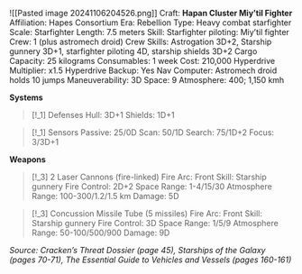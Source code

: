![[Pasted image 20241106204526.png]]
Craft: **Hapan Cluster Miy’til Fighter**
Affiliation: Hapes Consortium
Era: Rebellion
Type: Heavy combat starfighter
Scale: Starfighter
Length: 7.5 meters
Skill: Starfighter piloting: Miy’til fighter
Crew: 1 (plus astromech droid)
Crew Skills: Astrogation 3D+2, Starship gunnery 3D+1,
starfighter piloting 4D, starship shields 3D+2
Cargo Capacity: 25 kilograms
Consumables: 1 week
Cost: 210,000
Hyperdrive Multiplier: x1.5
Hyperdrive Backup: Yes
Nav Computer: Astromech droid holds 10 jumps
Maneuverability: 3D
Space: 9
Atmosphere: 400; 1,150 kmh

**Systems**
> [!_1] Defenses
> Hull: 3D+1
> Shields: 1D+1

> [!_1] Sensors
> Passive: 25/0D
> Scan: 50/1D
> Search: 75/1D+2
> Focus: 3/3D+1

**Weapons**
> [!_3] 2 Laser Cannons (fire-linked)
> Fire Arc: Front
> Skill: Starship gunnery
> Fire Control: 2D+2
> Space Range: 1-4/15/30
> Atmosphere Range: 100-300/1.2/1.5 km
> Damage: 5D
> 

> [!_3] Concussion Missile Tube (5 missiles)
> Fire Arc: Front
> Skill: Starship gunnery
> Fire Control: 3D
> Space Range: 1/5/9
> Atmosphere Range: 50-100/500/900
> Damage: 9D


*Source: Cracken’s Threat Dossier (page 45), Starships of the Galaxy (pages 70-71), The Essential Guide to Vehicles and Vessels (pages 160-161)*